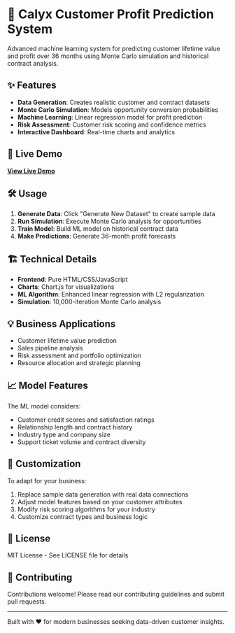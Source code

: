 # 🚀 Calyx Customer Profit Prediction System

Advanced machine learning system for predicting customer lifetime value and profit over 36 months using Monte Carlo simulation and historical contract analysis.

## ✨ Features

- **Data Generation**: Creates realistic customer and contract datasets
- **Monte Carlo Simulation**: Models opportunity conversion probabilities
- **Machine Learning**: Linear regression model for profit prediction
- **Risk Assessment**: Customer risk scoring and confidence metrics
- **Interactive Dashboard**: Real-time charts and analytics

## 🚀 Live Demo

**[View Live Demo](https://gghimire2041.github.io/calyx-profit-prediction/)**


## 🛠️ Usage

1. **Generate Data**: Click "Generate New Dataset" to create sample data
2. **Run Simulation**: Execute Monte Carlo analysis for opportunities
3. **Train Model**: Build ML model on historical contract data
4. **Make Predictions**: Generate 36-month profit forecasts

## 🏗️ Technical Details

- **Frontend**: Pure HTML/CSS/JavaScript
- **Charts**: Chart.js for visualizations
- **ML Algorithm**: Enhanced linear regression with L2 regularization
- **Simulation**: 10,000-iteration Monte Carlo analysis

## 💡 Business Applications

- Customer lifetime value prediction
- Sales pipeline analysis
- Risk assessment and portfolio optimization
- Resource allocation and strategic planning

## 📈 Model Features

The ML model considers:
- Customer credit scores and satisfaction ratings
- Relationship length and contract history
- Industry type and company size
- Support ticket volume and contract diversity

## 🔧 Customization

To adapt for your business:
1. Replace sample data generation with real data connections
2. Adjust model features based on your customer attributes
3. Modify risk scoring algorithms for your industry
4. Customize contract types and business logic

## 📝 License

MIT License - See LICENSE file for details

## 🤝 Contributing

Contributions welcome! Please read our contributing guidelines and submit pull requests.

---

Built with ❤️ for modern businesses seeking data-driven customer insights.
